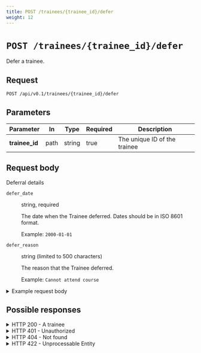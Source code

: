 ```yaml
---
title: POST /trainees/{trainee_id}/defer
weight: 12
---
```


# `POST /trainees/{trainee_id}/defer`

Defer a trainee.

## Request

`POST /api/v0.1/trainees/{trainee_id}/defer`

## Parameters

| **Parameter**	| **In**	| **Type** | **Required** | **Description** |
| ------------- | ------- | -------- | ------------ | --------------- |
| **trainee_id** | path | string | true | The unique ID of the trainee |

## Request body

Deferral details

<div class="govuk-summary-list__row govuk-summary-list__row--no-actions">
  <dt class="govuk-summary-list__key"><code>defer_date</code></dt>
  <dd class="govuk-summary-list__value">
    <p class="govuk-body">
      string, required
    </p>
    <p class="govuk-body">
      The date when the Trainee deferred. Dates should be in ISO 8601 format.
    </p>
    <p class="govuk-body">
      Example: <code>2000-01-01</code>
    </p>
  </dd>
</div>
<div class="govuk-summary-list__row govuk-summary-list__row--no-actions">
  <dt class="govuk-summary-list__key"><code>defer_reason</code></dt>
  <dd class="govuk-summary-list__value">
    <p class="govuk-body">
      string (limited to 500 characters)
    </p>
    <p class="govuk-body">
      The reason that the Trainee deferred.
    </p>
    <p class="govuk-body">
      Example: <code>Cannot attend course</code>
    </p>
  </dd>
</div>

<details class="govuk-details">
  <summary class="govuk-details__summary">Example request body</span></summary>
  <div class="govuk-details__text">
    <pre class="json-code-sample">
    {
      "data": {
        "defer_date": "2024-06-17",
        "defer_reason": null,
      }
    }
    </pre>
  </div>
</details>

## Possible responses

<details class="govuk-details">
  <summary class="govuk-details__summary">HTTP 200<span> - A trainee</span></summary>
  <div class="govuk-details__text">
    <pre class="json-code-sample">
    {
      "data": {
        "trainee_id": "vcGjpBCn987jJSqMQxjhdv9Y",
        "provider_trainee_id": "abc1234",
        "first_names": "Trainee",
        "last_name": "TraineeUser644065",
        "date_of_birth": "2000-01-01",
        "created_at": "2023-10-20T14:54:47.374Z",
        "updated_at": "2024-01-24T16:03:28.721Z",
        "email": "trainee_644065@example.com",
        "middle_names": null,
        "training_route": "11",
        "sex": "10",
        "diversity_disclosure": "diversity_disclosed",
        "ethnic_group": "black_ethnic_group",
        "ethnic_background": "African",
        "additional_ethnic_background": null,
        "disability_disclosure": "no_disability",
        "course_subject_one": "100425",
        "itt_start_date": "2023-09-04",
        "outcome_date": null,
        "itt_end_date": "2023-10-17",
        "trn": "6440650",
        "submitted_for_trn_at": "2024-01-18T08:02:41.420Z",
        "state": "recommended_for_award",
        "withdraw_date": null
        "defer_date": "2024-06-17",
        "recommended_for_award_at": nil,
        "trainee_start_date": "2023-09-04",
        "reinstate_date": null,
        "course_min_age": 5,
        "course_max_age": 11,
        "course_subject_two": null,
        "course_subject_three": null,
        "awarded_at": null,
        "training_initiative": "009",
        "applying_for_bursary": false,
        "bursary_tier": null,
        "study_mode": "01",
        "ebacc": false,
        "region": null,
        "applying_for_scholarship": false,
        "course_education_phase": "primary",
        "applying_for_grant": false,
        "course_uuid": null,
        "lead_partner_not_applicable": false,
        "employing_school_not_applicable": false,
        "submission_ready": true,
        "commencement_status": null,
        "discarded_at": null,
        "created_from_dttp": false,
        "hesa_id": "87960005710008762",
        "additional_dttp_data": null,
        "created_from_hesa": false,
        "hesa_updated_at": null
        "record_source": "api",
        "iqts_country": null,
        "hesa_editable": true,
        "withdrawal_future_interest": "yes",
        "withdrawal_trigger": "trainee",
        "withdrawal_reasons": ["trainee_chose_to_withdraw_another_reason", "unacceptable_behaviour"],
        "withdrawal_another_reason": "Bespoke reason",
        "placement_detail": null,
        "ukprn": "10000571",
        "ethnicity": "120",
        "course_qualification": "QTS",
        "course_title": null,
        "course_level": "undergrad",
        "course_itt_start_date": "2022-09-01",
        "course_age_range": null,
        "expected_end_date": "2023-07-01",
        "employing_school_urn": null,
        "lead_partner_ukprn": null,
        "lead_partner_urn": null,
        "fund_code": "7",
        "bursary_level": "4",
        "course_year": "2",
        "funding_method": "4",
        "itt_aim": "201",
        "itt_qualification_aim": "004",
        "ni_number": null,
        "previous_last_name": null,
        "hesa_disabilities": null,
        "additional_training_initiative": null,
        "placements": [
          {
            "placement_id": "AXsRAS4LfwZZXvSX7aAfNUb4",
            "urn": "123456",
            "name": "Meadow Creek School",
            "address": "URN 123456, AB1 2CD",
            "postcode": "AB1 2CD",
            "created_at": "2024-01-18T08:02:42.672Z",
            "updated_at": "2024-01-18T08:02:42.672Z"
          }
        ],
        "degrees": [
          {
            "degree_id": "E1phsAcP3hDFMhx19qVGhchR",
            "uk_degree": "083",
            "non_uk_degree": null,
            "created_at": "2024-01-18T08:02:41.955Z",
            "updated_at": "2024-01-18T08:02:41.955Z",
            "subject": "100425",
            "institution": "0116",
            "graduation_year": 2022,
            "grade": "02",
            "country": null,
            "other_grade": null,
            "institution_uuid": "0271f34a-2887-e711-80d8-005056ac45bb",
            "uk_degree_uuid": "db695652-c197-e711-80d8-005056ac45bb",
            "subject_uuid": "bf8170f0-5dce-e911-a985-000d3ab79618",
            "grade_uuid": "e2fe18d4-8655-47cf-ab1a-8c3e0b0f078f"
          }
        ]
      }
    }
    </pre>
  </div>
</details>

<details class="govuk-details">
  <summary class="govuk-details__summary">HTTP 401<span> - Unauthorized</span></summary>
  <div class="govuk-details__text">
    <pre class="json-code-sample">
    {
      "error": "Unauthorized"
    }
    </pre>
  </div>
</details>

<details class="govuk-details">
  <summary class="govuk-details__summary">HTTP 404<span> - Not found</span></summary>
  <div class="govuk-details__text">
    <pre class="json-code-sample">
    {
      "errors": [
        {
          "error": "NotFound",
          "message": "Trainee(s) not found"
        }
      ]
    }
    </pre>
  </div>
</details>

<details class="govuk-details">
  <summary class="govuk-details__summary">HTTP 422<span> - Unprocessable Entity</span></summary>
  <div class="govuk-details__text">
    <pre class="json-code-sample">
    {
      "errors": [
        {
          "error": "UnprocessableEntity",
          "message": "Defer date can't be blank"
        }
      ]
    }
    </pre>
  </div>
</details>